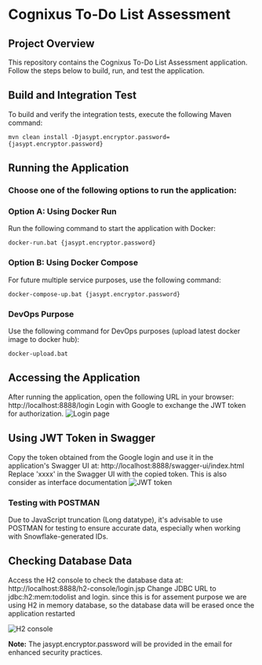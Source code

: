 # Cognixus To-Do List Assessment

## Project Overview

This repository contains the Cognixus To-Do List Assessment application. Follow the steps below to build, run, and test
the application.

## Build and Integration Test

To build and verify the integration tests, execute the following Maven command:

```
mvn clean install -Djasypt.encryptor.password={jasypt.encryptor.password}
```

## Running the Application

### Choose one of the following options to run the application:

### Option A: Using Docker Run

Run the following command to start the application with Docker:

```
docker-run.bat {jasypt.encryptor.password}
```

### Option B: Using Docker Compose

For future multiple service purposes, use the following command:

```
docker-compose-up.bat {jasypt.encryptor.password}
```

### DevOps Purpose

Use the following command for DevOps purposes (upload latest docker image to docker hub):

```
docker-upload.bat
```

## Accessing the Application

After running the application, open the following URL in your browser:
http://localhost:8888/login
Login with Google to exchange the JWT token for authorization.
![Login page](http://ip.klse2u.veryfast.biz.user.fm/cognixus_to_do_list_assessment_google_login.png)

## Using JWT Token in Swagger

Copy the token obtained from the Google login and use it in the application's Swagger UI at:
http://localhost:8888/swagger-ui/index.html
Replace 'xxxx' in the Swagger UI with the copied token.
This is also consider as interface documentation
![JWT token](http://ip.klse2u.veryfast.biz.user.fm/cognixus_to_do_list_assessment_jwt_token.png)

### Testing with POSTMAN

Due to JavaScript truncation (Long datatype), it's advisable to use POSTMAN for testing to ensure accurate data,
especially when working with Snowflake-generated IDs.

## Checking Database Data

Access the H2 console to check the database data at:
http://localhost:8888/h2-console/login.jsp
Change JDBC URL to jdbc:h2:mem:todolist and login.
since this is for assement purpose we are using H2 in memory database, so the database data will be erased once the
application restarted

![H2 console](http://ip.klse2u.veryfast.biz.user.fm/cognixus_to_do_list_assessment_h2_login.png)

**Note:** The jasypt.encryptor.password will be provided in the email for enhanced security practices.
